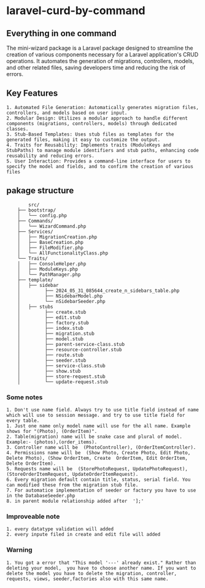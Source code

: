 # laravel-curd-by-command
##   Everything in one command 

The mini-wizard package is a Laravel package designed to streamline the creation of various components necessary for a Laravel application's CRUD operations. It automates the generation of migrations, controllers, models, and other related files, saving developers time and reducing the risk of errors.

## Key Features
    1. Automated File Generation: Automatically generates migration files, controllers, and models based on user input.
    2. Modular Design: Utilizes a modular approach to handle different components (migrations, controllers, models) through dedicated classes.
    3. Stub-Based Templates: Uses stub files as templates for the generated files, making it easy to customize the output.
    4. Traits for Reusability: Implements traits (ModuleKeys and StubPaths) to manage module identifiers and stub paths, enhancing code reusability and reducing errors.
    5. User Interaction: Provides a command-line interface for users to specify the model and fields, and to confirm the creation of various files
## pakage structure
            src/
        ├── bootstrap/
        │   └── config.php
        ├── Commands/
        │   └── WizardCommand.php
        ├── Services/
        │   ├── MigrationCreation.php
        │   ├── BaseCreation.php
        │   ├── FileModifier.php
        │   └── AllFunctionalityClass.php  
        └── Traits/
        │   ├── ConsoleHelper.php
        │   ├── ModuleKeys.php
        │   └── PathManager.php
        ├── template/
        │   ├── sidebar
        │         ├── 2024_05_31_085644_create_n_sidebars_table.php
        │         ├── NSidebarModel.php
        │         └── nSidebarSeeder.php 
        │   ├── stubs
        │         ├── create.stub
        │         ├── edit.stub
        │         ├── factory.stub
        │         ├── index.stub
        │         ├── migration.stub
        │         ├── model.stub
        │         ├── parent-service-class.stub
        │         ├── resource-controller.stub
        │         ├── route.stub
        │         ├── seeder.stub
        │         ├── service-class.stub
        │         ├── show.stub
        │         ├── store-request.stub
        │         └── update-request.stub

### Some notes
    1. Don't use name field. Always try to use title field instead of name which will use to session message. and try to use title field for every table.
    1. Just one name only model name will use for the all name. Example shows for "(Photo), (OrderItem)".
    2. Table(migration) name will be snake case and plural of model. Example:- (photos),(order_items).
    3. Controller name will be  (PhotoController), (OrderItemController).
    4. Permissions name will be  (Show Photo, Create Photo, Edit Photo, Delete Photo), (Show OrderItem, Create  OrderItem, Edit OrderItem, Delete OrderItem).
    5. Requests name will be  (StorePhotoRequest, UpdatePhotoRequest), (StoreOrderItemRequest, UpdateOrderItemRequest).
    6. Every migration default contain title, status, serial field. You can modified these from the migration stub file.
    7. For automatice implementation of seeder or factory you have to use  in the DatabaseSeeder.php 
    8. in parent module relationship added after  '];'

### Improveable note
    1. every datatype validation will added
    2. every inpute filed in create and edit file will added

### Warning
    1. You got a error that "This model '---' already exist." Rather than deleting your model,  you have to choose another name. If you want to delete the model you have to delete the migration, controller, requests, views, seeder,factories also with this same name.

